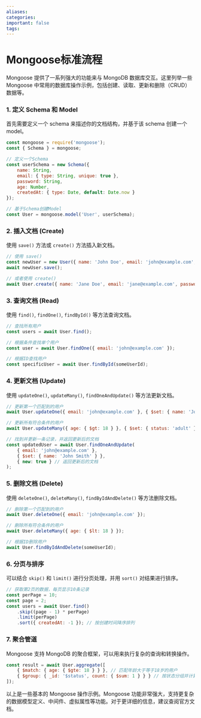 ```yaml
---
aliases: 
categories: 
important: false
tags:
---
```

# Mongoose标准流程
Mongoose 提供了一系列强大的功能来与 MongoDB 数据库交互。这里列举一些 Mongoose 中常用的数据库操作示例，包括创建、读取、更新和删除（CRUD）数据等。

### 1. 定义 Schema 和 Model
首先需要定义一个 schema 来描述你的文档结构，并基于该 schema 创建一个 model。

```javascript
const mongoose = require('mongoose');
const { Schema } = mongoose;

// 定义一个Schema
const userSchema = new Schema({
    name: String,
    email: { type: String, unique: true },
    password: String,
    age: Number,
    createdAt: { type: Date, default: Date.now }
});

// 基于Schema创建Model
const User = mongoose.model('User', userSchema);
```

### 2. 插入文档 (Create)
使用 `save()` 方法或 `create()` 方法插入新文档。

```javascript
// 使用 save()
const newUser = new User({ name: 'John Doe', email: 'john@example.com', password: 'secret' });
await newUser.save();

// 或者使用 create()
await User.create({ name: 'Jane Doe', email: 'jane@example.com', password: 'password' });
```

### 3. 查询文档 (Read)
使用 `find()`, `findOne()`, `findById()` 等方法查询文档。

```javascript
// 查找所有用户
const users = await User.find();

// 根据条件查找单个用户
const user = await User.findOne({ email: 'john@example.com' });

// 根据ID查找用户
const specificUser = await User.findById(someUserId);
```

### 4. 更新文档 (Update)
使用 `updateOne()`, `updateMany()`, `findOneAndUpdate()` 等方法更新文档。

```javascript
// 更新第一个匹配到的用户
await User.updateOne({ email: 'john@example.com' }, { $set: { name: 'Johnny Doe' } });

// 更新所有符合条件的用户
await User.updateMany({ age: { $gt: 18 } }, { $set: { status: 'adult' } });

// 找到并更新一条记录，并返回更新后的文档
const updatedUser = await User.findOneAndUpdate(
    { email: 'john@example.com' },
    { $set: { name: 'John Smith' } },
    { new: true } // 返回更新后的文档
);
```

### 5. 删除文档 (Delete)
使用 `deleteOne()`, `deleteMany()`, `findByIdAndDelete()` 等方法删除文档。

```javascript
// 删除第一个匹配到的用户
await User.deleteOne({ email: 'john@example.com' });

// 删除所有符合条件的用户
await User.deleteMany({ age: { $lt: 18 } });

// 根据ID删除用户
await User.findByIdAndDelete(someUserId);
```

### 6. 分页与排序
可以结合 `skip()` 和 `limit()` 进行分页处理，并用 `sort()` 对结果进行排序。

```javascript
// 获取第2页的数据，每页显示10条记录
const perPage = 10;
const page = 2;
const users = await User.find()
    .skip((page - 1) * perPage)
    .limit(perPage)
    .sort({ createdAt: -1 }); // 按创建时间降序排列
```

### 7. 聚合管道
Mongoose 支持 MongoDB 的聚合框架，可以用来执行复杂的查询和转换操作。

```javascript
const result = await User.aggregate([
    { $match: { age: { $gte: 18 } } }, // 匹配年龄大于等于18岁的用户
    { $group: { _id: '$status', count: { $sum: 1 } } } // 按状态分组并计算每个状态下的用户数量
]);
```

以上是一些基本的 Mongoose 操作示例。Mongoose 功能非常强大，支持更复杂的数据模型定义、中间件、虚拟属性等功能。对于更详细的信息，建议查阅官方文档。
